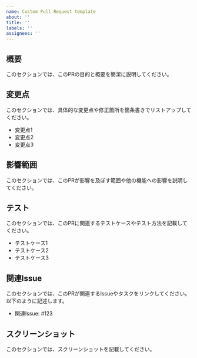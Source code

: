 ```yaml
---
name: Custom Pull Request template
about: ''
title: ''
labels: ''
assignees: ''
---
```


## 概要

このセクションでは、このPRの目的と概要を簡潔に説明してください。

## 変更点

このセクションでは、具体的な変更点や修正箇所を箇条書きでリストアップしてください。

- 変更点1
- 変更点2
- 変更点3

## 影響範囲

このセクションでは、このPRが影響を及ぼす範囲や他の機能への影響を説明してください。

## テスト

このセクションでは、このPRに関連するテストケースやテスト方法を記載してください。

- テストケース1
- テストケース2
- テストケース3

## 関連Issue

このセクションでは、このPRが関連するIssueやタスクをリンクしてください。以下のように記述します。

- 関連Issue: #123

## スクリーンショット

このセクションでは、スクリーンショットを記載してください。
